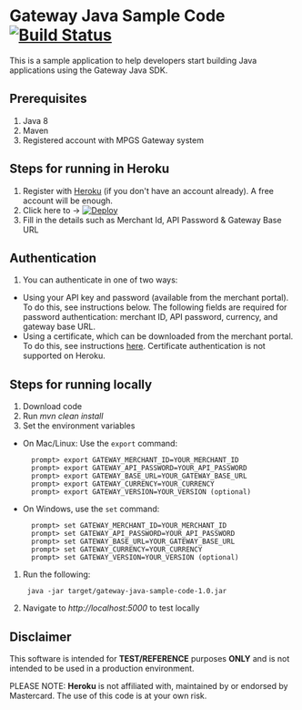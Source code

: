# Gateway Java Sample Code [![Build Status](https://travis-ci.org/simplifycom/gateway-java-sample-code.svg?branch=master)](https://travis-ci.org/simplifycom/gateway-java-sample-code)
This is a sample application to help developers start building Java applications using the Gateway Java SDK.

## Prerequisites 
1. Java 8
1. Maven
1. Registered account with MPGS Gateway system

## Steps for running in Heroku
1. Register with [Heroku](https://www.heroku.com) (if you don't have an account already). A free account will be enough. 
1. Click here to -> [![Deploy](https://www.herokucdn.com/deploy/button.png)](https://heroku.com/deploy)
1. Fill in the details such as Merchant Id, API Password & Gateway Base URL

## Authentication
1. You can authenticate in one of two ways:
- Using your API key and password (available from the merchant portal). To do this, see instructions below. The following fields are required for password authentication: merchant ID, API password, currency, and gateway base URL.
- Using a certificate, which can be downloaded from the merchant portal. To do this, see instructions [here](CERT_AUTH.md). Certificate authentication is not supported on Heroku.

## Steps for running locally
1. Download code
1. Run *mvn clean install*
1. Set the environment variables
- On Mac/Linux: Use the ```export``` command:

        prompt> export GATEWAY_MERCHANT_ID=YOUR_MERCHANT_ID
        prompt> export GATEWAY_API_PASSWORD=YOUR_API_PASSWORD
        prompt> export GATEWAY_BASE_URL=YOUR_GATEWAY_BASE_URL
        prompt> export GATEWAY_CURRENCY=YOUR_CURRENCY
        prompt> export GATEWAY_VERSION=YOUR_VERSION (optional)
- On Windows, use the ```set``` command:

        prompt> set GATEWAY_MERCHANT_ID=YOUR_MERCHANT_ID
        prompt> set GATEWAY_API_PASSWORD=YOUR_API_PASSWORD
        prompt> set GATEWAY_BASE_URL=YOUR_GATEWAY_BASE_URL
        prompt> set GATEWAY_CURRENCY=YOUR_CURRENCY
        prompt> set GATEWAY_VERSION=YOUR_VERSION (optional)

1. Run the following:

        java -jar target/gateway-java-sample-code-1.0.jar

1. Navigate to *http://localhost:5000* to test locally

## Disclaimer
This software is intended for **TEST/REFERENCE** purposes **ONLY** and is not intended to be used in a production environment.

PLEASE NOTE: **Heroku** is not affiliated with, maintained by or endorsed by Mastercard. The use of this code is at your own risk.
